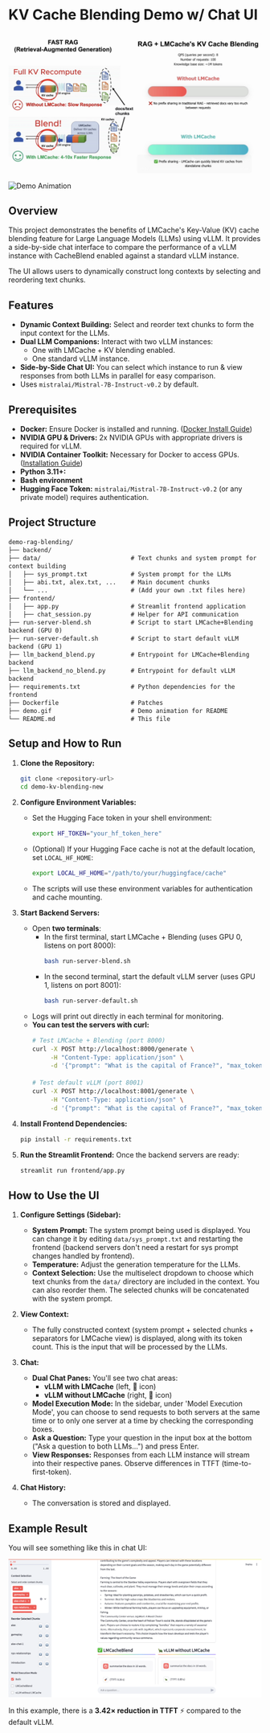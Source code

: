 # KV Cache Blending Demo w/ Chat UI

![illustration](cacheblend.jpg)

![Demo Animation](demo.gif)

## Overview

This project demonstrates the benefits of LMCache's Key-Value (KV) cache blending feature for Large Language Models (LLMs) using vLLM. It provides a side-by-side chat interface to compare the performance of a vLLM instance with CacheBlend enabled against a standard vLLM instance.

The UI allows users to dynamically construct long contexts by selecting and reordering text chunks.

## Features

- **Dynamic Context Building:** Select and reorder text chunks to form the input context for the LLMs.
- **Dual LLM Companions:** Interact with two vLLM instances:
    - One with LMCache + KV blending enabled.
    - One standard vLLM instance.
- **Side-by-Side Chat UI:** You can select which instance to run & view responses from both LLMs in parallel for easy comparison.
- Uses `mistralai/Mistral-7B-Instruct-v0.2` by default.

## Prerequisites

- **Docker:** Ensure Docker is installed and running. ([Docker Install Guide](https://docs.docker.com/engine/install/))
- **NVIDIA GPU & Drivers:** 2x NVIDIA GPUs with appropriate drivers is required for vLLM.
- **NVIDIA Container Toolkit:** Necessary for Docker to access GPUs. ([Installation Guide](https://docs.nvidia.com/datacenter/cloud-native/container-toolkit/latest/install-guide.html))
- **Python 3.11+:**
- **Bash environment**
- **Hugging Face Token:** `mistralai/Mistral-7B-Instruct-v0.2` (or any private model) requires authentication.

## Project Structure

```
demo-rag-blending/
├── backend/
├── data/                         # Text chunks and system prompt for context building
│   ├── sys_prompt.txt            # System prompt for the LLMs
│   ├── abi.txt, alex.txt, ...    # Main document chunks
│   └── ...                       # (Add your own .txt files here)
├── frontend/
│   ├── app.py                    # Streamlit frontend application
│   ├── chat_session.py           # Helper for API communication
├── run-server-blend.sh           # Script to start LMCache+Blending backend (GPU 0)
├── run-server-default.sh         # Script to start default vLLM backend (GPU 1)
├── llm_backend_blend.py          # Entrypoint for LMCache+Blending backend
├── llm_backend_no_blend.py       # Entrypoint for default vLLM backend
├── requirements.txt              # Python dependencies for the frontend
├── Dockerfile                    # Patches
├── demo.gif                      # Demo animation for README
└── README.md                     # This file
```

## Setup and How to Run

1.  **Clone the Repository:**
    ```bash
    git clone <repository-url>
    cd demo-kv-blending-new
    ```

2.  **Configure Environment Variables:**
    - Set the Hugging Face token in your shell environment:
      ```bash
      export HF_TOKEN="your_hf_token_here"
      ```
    - (Optional) If your Hugging Face cache is not at the default location, set `LOCAL_HF_HOME`:
      ```bash
      export LOCAL_HF_HOME="/path/to/your/huggingface/cache"
      ```
    - The scripts will use these environment variables for authentication and cache mounting.

3.  **Start Backend Servers:**
    - Open **two terminals**:
      - In the first terminal, start LMCache + Blending (uses GPU 0, listens on port 8000):
        ```bash
        bash run-server-blend.sh
        ```
      - In the second terminal, start the default vLLM server (uses GPU 1, listens on port 8001):
        ```bash
        bash run-server-default.sh
        ```
    - Logs will print out directly in each terminal for monitoring.
    - **You can test the servers with curl:**
      ```bash
      # Test LMCache + Blending (port 8000)
      curl -X POST http://localhost:8000/generate \
           -H "Content-Type: application/json" \
           -d '{"prompt": "What is the capital of France?", "max_tokens": 12, "req_str": "demo"}'

      # Test default vLLM (port 8001)
      curl -X POST http://localhost:8001/generate \
           -H "Content-Type: application/json" \
           -d '{"prompt": "What is the capital of France?", "max_tokens": 12, "req_str": "demo"}'
      ```

4.  **Install Frontend Dependencies:**
    ```bash
    pip install -r requirements.txt
    ```

5.  **Run the Streamlit Frontend:**
    Once the backend servers are ready:
    ```bash
    streamlit run frontend/app.py
    ```

## How to Use the UI

1.  **Configure Settings (Sidebar):**
    - **System Prompt:** The system prompt being used is displayed. You can change it by editing `data/sys_prompt.txt` and restarting the frontend (backend servers don't need a restart for sys prompt changes handled by frontend).
    - **Temperature:** Adjust the generation temperature for the LLMs.
    - **Context Selection:** Use the multiselect dropdown to choose which text chunks from the `data/` directory are included in the context. You can also reorder them. The selected chunks will be concatenated with the system prompt.

2.  **View Context:**
    - The fully constructed context (system prompt + selected chunks + separators for LMCache view) is displayed, along with its token count. This is the input that will be processed by the LLMs.

3.  **Chat:**
    - **Dual Chat Panes:** You'll see two chat areas:
        - **vLLM with LMCache** (left, 🚀 icon)
        - **vLLM without LMCache** (right, 🐢 icon)
    - **Model Execution Mode:** In the sidebar, under 'Model Execution Mode', you can choose to send requests to both servers at the same time or to only one server at a time by checking the corresponding boxes.
    - **Ask a Question:** Type your question in the input box at the bottom ("Ask a question to both LLMs...") and press Enter.
    - **View Responses:** Responses from each LLM instance will stream into their respective panes. Observe differences in TTFT (time-to-first-token).

4.  **Chat History:**
    - The conversation is stored and displayed.

## Example Result

You will see something like this in chat UI:

![Example Result](example_result.png)

In this example, there is a **3.42× reduction in TTFT** ⚡ compared to the default vLLM.
